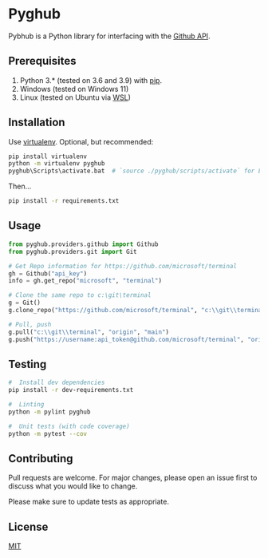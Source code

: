 # Pyghub

Pybhub is a Python library for interfacing with the [Github API](https://docs.github.com/en/rest).


## Prerequisites
1. Python 3.* (tested on 3.6 and 3.9) with [pip](https://pip.pypa.io/en/stable/).
1. Windows (tested on Windows 11)
1. Linux (tested on Ubuntu via [WSL](https://docs.microsoft.com/en-us/windows/wsl/install-win10))

## Installation
Use [virtualenv](https://docs.python.org/3/tutorial/venv.html). Optional, but recommended:
```bash
pip install virtualenv
python -m virtualenv pyghub
pyghub\Scripts\activate.bat  # `source ./pyghub/scripts/activate` for Linux
```
Then...

```bash
pip install -r requirements.txt
```

## Usage
```python
from pyghub.providers.github import Github
from pyghub.providers.git import Git

# Get Repo information for https://github.com/microsoft/terminal
gh = Github("api_key")
info = gh.get_repo("microsoft", "terminal")

# Clone the same repo to c:\git\terminal
g = Git()
g.clone_repo("https://github.com/microsoft/terminal", "c:\\git\\terminal")

# Pull, push
g.pull("c:\\git\\terminal", "origin", "main")
g.push("https://username:api_token@github.com/microsoft/terminal", "origin", "main") # note the credentials required for pushing)

```


## Testing
```bash
#  Install dev dependencies
pip install -r dev-requirements.txt

#  Linting
python -m pylint pyghub

#  Unit tests (with code coverage)
python -m pytest --cov
```

## Contributing
Pull requests are welcome. For major changes, please open an issue first to discuss what you would like to change.

Please make sure to update tests as appropriate.

## License
[MIT](https://choosealicense.com/licenses/mit/)
